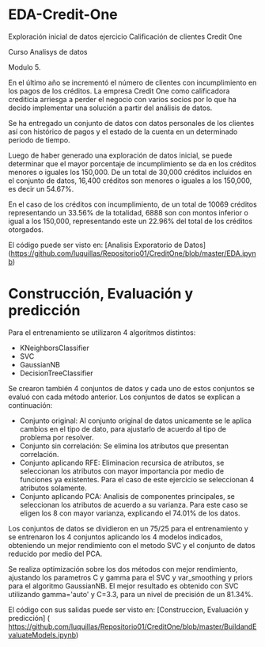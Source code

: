 # EDA-Credit-One
Exploración inicial de datos ejercicio Calificación de clientes Credit One

Curso Analisys de datos

Modulo 5.

En el último año se incrementó el número de clientes con incumplimiento en los pagos de los créditos. 
La empresa Credit One como calificadora crediticia arriesga a perder el negocio con varios socios por
lo que ha decido implementar una solución a partir del análisis de datos.

Se ha entregado un conjunto de datos con datos personales de los clientes así con histórico de pagos y el estado
de la cuenta en un determinado periodo de tiempo.

Luego de haber generado una exploración de datos inicial, se puede determinar que el mayor porcentaje de incumplimiento 
se da en los créditos menores o iguales los 150,000. De un total de 30,000 créditos incluidos en el conjunto de datos, 16,400 
créditos son menores o iguales a los 150,000, es decir un 54.67%. 

En el caso de los créditos con incumplimiento, de un total de 10069 créditos representando un 33.56% de la totalidad, 
6888 son con montos inferior o igual a los 150,000, representando este un 22.96% del total de los créditos otorgados.

El código puede ser visto en: [Analisis Exporatorio de Datos] (https://github.com/luquillas/Repositorio01/CreditOne/blob/master/EDA.ipynb)

# Construcción, Evaluación y predicción

Para el entrenamiento se utilizaron 4 algoritmos distintos:
  * KNeighborsClassifier
  * SVC
  * GaussianNB
  * DecisionTreeClassifier
  
Se crearon también 4 conjuntos de datos y cada uno de estos conjuntos se evaluó con cada método anterior. Los conjuntos de datos se explican a continuación:
  * Conjunto original: Al conjunto original de datos unicamente se le aplica cambios en el tipo de dato, para ajustarlo de    acuerdo al tipo de problema por resolver.
  * Conjunto sin correlación: Se elimina los atributos que presentan correlación.
  * Conjunto aplicando RFE: Eliminacion recursica de atributos, se seleccionan los atributos con mayor importancia por medio de funciones ya existentes. Para el caso de este ejercicio se seleccionan 4 atributos solamente.
  * Conjunto aplicando PCA: Analisis de componentes principales, se seleccionan los atributos de acuerdo a su varianza. Para este caso se eligen los 8 con mayor varianza, explicando el 74.01% de los datos.
  
Los conjuntos de datos se dividieron en un 75/25 para el entrenamiento y se entrenaron los 4 conjuntos aplicando los 4 modelos indicados, obteniendo un mejor rendimiento con el metodo SVC y el conjunto de datos reducido por medio del PCA.

Se realiza optimización sobre los dos métodos con mejor rendimiento, ajustando los parametros C y gamma para el SVC y var_smoothing y priors para el algoritmo GaussianNB.
El mejor resultado es obtenido con SVC utilizando gamma='auto' y C=3.3, para un nivel de precisión de un 81.34%.

El código con sus salidas puede ser visto en: [Construccion, Evaluación y predicción] ( https://github.com/luquillas/Repositorio01/CreditOne/blob/master/BuildandEvaluateModels.ipynb)
